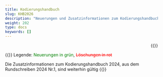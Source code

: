 ```yaml
---
title: Kodierungshandbuch
slug: KHB2026
description: "Neuerungen und Zusatzinformationen zum Kodierungshandbuch"
weight: 202
type: docs
keywords: []
---
```

<p style="text-align: right;">{{<printButton>}}

    
  
  
{{<markdown>}}
Legende: <font color="green">Neuerungen in grün</font>, <font color="red">~~Löschungen in rot~~</font>
  
Die Zusatzinformationen zum Kodierungshandbuch 2024, aus dem Rundschreiben 2024 Nr.1, sind weiterhin gültig
{{</markdown>}}
